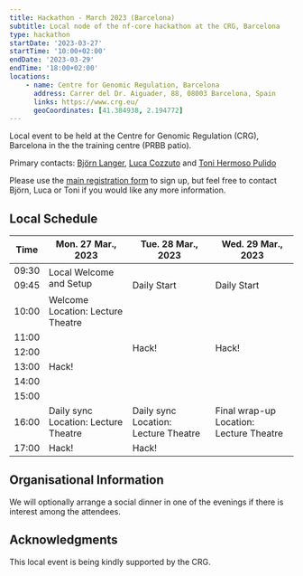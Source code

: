 ```yaml
---
title: Hackathon - March 2023 (Barcelona)
subtitle: Local node of the nf-core hackathon at the CRG, Barcelona
type: hackathon
startDate: '2023-03-27'
startTime: '10:00+02:00'
endDate: '2023-03-29'
endTime: '18:00+02:00'
locations:
    - name: Centre for Genomic Regulation, Barcelona
      address: Carrer del Dr. Aiguader, 88, 08003 Barcelona, Spain
      links: https://www.crg.eu/
      geoCoordinates: [41.384938, 2.194772]
---
```


Local event to be held at the Centre for Genomic Regulation (CRG), Barcelona in the the training centre (PRBB patio).

Primary contacts: [<i class="fab fa-slack"></i> Björn Langer](https://nfcore.slack.com/team/U03GV8NQ5JL), [<i class="fab fa-slack"></i> Luca Cozzuto](https://nfcore.slack.com/team/UNJ5YF0MN) and [<i class="fab fa-slack"></i> Toni Hermoso Pulido](https://nfcore.slack.com/team/U0394G0A4FQ)

Please use the [main registration form](https://nf-co.re/events/2023/hackathon-march-2023) to sign up, but feel free to contact Björn, Luca or Toni if you would like any more information.

## Local Schedule

<div class="table-responsive">
    <table class="table table-hover table-sm table-bordered">
        <thead>
            <tr>
                <th>Time</th>
                <th>Mon. 27 Mar., 2023</th>
                <th>Tue. 28 Mar., 2023</th>
                <th>Wed. 29 Mar., 2023</th>
            </tr>
            </thead>
            <tbody>
            <tr>
                <td data-timestamp="1679902200" data-timeformat="HH:mm z">09:30</td>
                <td rowspan="2">Local Welcome and Setup</td>
            </tr>
            <tr>
                <td data-timestamp="1679903100" data-timeformat="HH:mm z">09:45</td>
                <td rowspan="1">Daily Start</td>
                <td rowspan="1">Daily Start</td>
            </tr>
                <td data-timestamp="1679904000" data-timeformat="HH:mm z">10:00</td>
                <td>Welcome<br>Location: Lecture Theatre</td>
                <td rowspan="6">Hack!</td>
                <td rowspan="6">Hack!</td>
            </tr>
            <tr>
                <td data-timestamp="1679907600" data-timeformat="HH:mm z">11:00</td>
                <td rowspan="5">Hack!</td>
            </tr>
            <tr>
                <td data-timestamp="1679911200" data-timeformat="HH:mm z">12:00</td>
            </tr>
            <tr>
                <td data-timestamp="1679914800" data-timeformat="HH:mm z">13:00</td>
            </tr>
            <tr>
                <td data-timestamp="1679918400" data-timeformat="HH:mm z">14:00</td>
            </tr>
            <tr>
                <td data-timestamp="1679922000" data-timeformat="HH:mm z">15:00</td>
            </tr>
            <tr>
                <td data-timestamp="1679925600"  data-timeformat="HH:mm z">16:00</td>
                <td>Daily sync<br>Location: Lecture Theatre</td>
                <td>Daily sync<br>Location: Lecture Theatre</td>
                <td>Final wrap-up<br>Location: Lecture Theatre</td>
            </tr>
            <tr>
                <td data-timestamp="1679929200" data-timeformat="HH:mm z">17:00</td>
                <td rowspan="1">Hack!</td>
                <td rowspan="1">Hack!</td>
            </tr>
        </tbody>
    </table>
</div>

## Organisational Information

We will optionally arrange a social dinner in one of the evenings if there is interest among the attendees.

## Acknowledgments

This local event is being kindly supported by the CRG.
